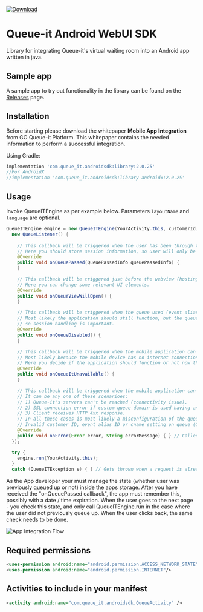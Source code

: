 [ ![Download](https://api.bintray.com/packages/queueit/maven/com.queue_it.androidsdk/images/download.svg) ](https://bintray.com/queueit/maven/com.queue_it.androidsdk/_latestVersion)

# Queue-it Android WebUI SDK

Library for integrating Queue-it's virtual waiting room into an Android app written in java.

## Sample app

A sample app to try out functionality in the library can be found on the [Releases](https://github.com/queueit/android-sdk/releases) page.

## Installation

Before starting please download the whitepaper **Mobile App Integration** from GO Queue-it Platform. 
This whitepaper contains the needed information to perform a successful integration.

Using Gradle:

```gradle
implementation 'com.queue_it.androidsdk:library:2.0.25'
//For AndroidX
//implementation 'com.queue_it.androidsdk:library-androidx:2.0.25'
```

## Usage

Invoke QueueITEngine as per example below. Parameters `layoutName` and `language` are optional.

```java
QueueITEngine engine = new QueueITEngine(YourActivity.this, customerId, eventOrAliasId, layoutName, language,
  new QueueListener() {
    
    // This callback will be triggered when the user has been through the queue.
    // Here you should store session information, so user will only be sent to queue again if the session has timed out. 
    @Override
    public void onQueuePassed(QueuePassedInfo queuePassedInfo) { 
    }

    // This callback will be triggered just before the webview (hosting the queue page) will be shown.
    // Here you can change some relevant UI elements. 
    @Override
    public void onQueueViewWillOpen() { 
    }

    // This callback will be triggered when the queue used (event alias ID) is in the 'disabled' state.
    // Most likely the application should still function, but the queue's 'disabled' state can be changed at any time, 
    // so session handling is important.
    @Override
    public void onQueueDisabled() { 
    }

    // This callback will be triggered when the mobile application can't reach Queue-it's servers.
    // Most likely because the mobile device has no internet connection.
    // Here you decide if the application should function or not now that is has no queue-it protection.
    @Override
    public void onQueueItUnavailable() { 
    }

    // This callback will be triggered when the mobile application can't reach Queue-it's servers.
    // It can be any one of these scenarioes:
    // 1) Queue-it's servers can't be reached (connectivity issue).
    // 2) SSL connection error if custom queue domain is used having an invalid certificate. 
    // 3) Client receives HTTP 4xx response. 
    // In all these cases is most likely a misconfiguration of the queue settings:
    // Invalid customer ID, event alias ID or cname setting on queue (GO Queue-it portal -> event settings).
    @Override
    public void onError(Error error, String errorMessage) { } // Called on connectivity problems
  });

  try {
    engine.run(YourActivity.this);
  }
  catch (QueueITException e) { } // Gets thrown when a request is already in progress. In general you can ignore this.
```
As the App developer your must manage the state (whether user was previously queued up or not) inside the apps storage.
After you have received the "onQueuePassed callback", the app must remember this, possibly with a date / time expiration.
When the user goes to the next page - you check this state, and only call QueueITEngine.run in the case where the user did not previously queue up.
When the user clicks back, the same check needs to be done.

![App Integration Flow](https://github.com/queueit/android-webui-sdk/blob/master/App%20integration%20flow.PNG "App Integration Flow")


## Required permissions

```xml
<uses-permission android:name="android.permission.ACCESS_NETWORK_STATE"/>
<uses-permission android:name="android.permission.INTERNET"/>
```

## Activities to include in your manifest

```xml
<activity android:name="com.queue_it.androidsdk.QueueActivity" />
```
